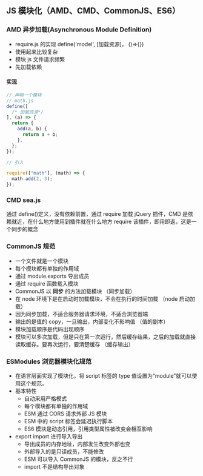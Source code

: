 ## JS 模块化（AMD、CMD、CommonJS、ES6）

### AMD 异步加载(Asynchronous Module Definition)

- require.js 的实现 define('model', [加载资源]， ()=>{})
- 使用起来比较复杂
- 模块 js 文件请求频繁
- 先加载依赖

#### 实现

```js
// 声明一个模块
// math.js
define([
  /* 加载资源*/
], (a) => {
  return {
    add(a, b) {
      return a + b;
    },
  };
});

// 引入

require(["math"], (math) => {
  math.add(2, 3);
});
```

### CMD sea.js

通过 define()定义，没有依赖前置，通过 require 加载 jQuery 插件，CMD 是依赖就近，在什么地方使用到插件就在什么地方 require 该插件，即用即返，这是一个同步的概念

### CommonJS 规范

- 一个文件就是一个模块
- 每个模块都有单独的作用域
- 通过 module.exports 导出成员
- 通过 require 函数载入模块
- CommonJS 以 **同步** 的方法加载模块 （同步加载）
- 在 node 环境下是在启动时加载模块，不会在执行的时间加载 （node 启动加载）
- 因为同步加载，不适合服务器请求环境，不适合浏览器端
- 输出的是值的 copy，一旦输出，内部变化不影响值 （值的副本）
- 模块加载顺序是代码出现顺序
- 模块可以多次加载，但是只在第一次运行，然后缓存结果，之后的加载就直接读取缓存。要再次运行，要清楚缓存 （缓存输出）

### ESModules 浏览器模块化规范

- 在语言层面实现了模块化，将 script 标签的 type 值设置为“module”就可以使用这个规范。
- 基本特性
  - 自动采用严格模式
  - 每个模块都有单独的作用域
  - ESM 通过 CORS 请求外部 JS 模块
  - ESM 中的 script 标签会延迟执行脚本
  - ES6 模块是动态引用，引用类型属性被改变会相互影响
- export import 进行导入导出
  - 导出成员的内存地址，内部发生改变外部也变
  - 外部导入的是只读成员，不能修改
  - ESM 可以导入 CommonJS 的模块，反之不行
  - import 不是结构导出对象
